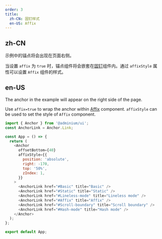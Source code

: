 ```yaml
---
order: 3
title:
  zh-CN: 固钉样式
  en-US: Affix
---
```


## zh-CN

示例中的锚点将会出现在页面右侧。

当设置 `affix` 为 `true` 时，锚点组件将会嵌套在[固钉](/react/components/affix)组件内。通过 `affixStyle` 属性可以设置 `Affix` 组件的样式。

## en-US

The anchor in the example will appear on the right side of the page.

Use `affix=true` to wrap the anchor within [Affix](/react/components/affix) component. `affixStyle` can be used to set the style of `Affix` component.

```js
import { Anchor } from '@adminium/ui';
const AnchorLink = Anchor.Link;

const App = () => {
  return (
    <Anchor
      offsetBottom={40}
      affixStyle={{
        position: 'absolute',
        right: -170,
        top: '50%',
        zIndex: 1,
      }}
    >
      <AnchorLink href="#Basic" title="Basic" />
      <AnchorLink href="#Static" title="Static" />
      <AnchorLink href="#Lineless-mode" title="Lineless mode" />
      <AnchorLink href="#Affix" title="Affix" />
      <AnchorLink href="#Scroll-boundary" title="Scroll boundary" />
      <AnchorLink href="#Hash-mode" title="Hash mode" />
    </Anchor>
  );
};

export default App;
```

